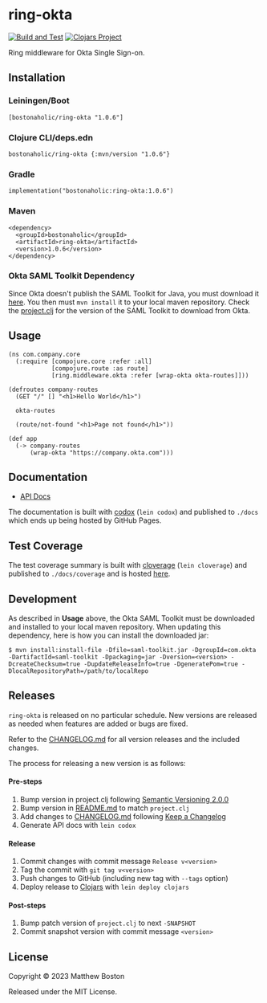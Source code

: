 # ring-okta

[![Build and Test](https://github.com/bostonaholic/ring-okta/actions/workflows/build-and-test.yml/badge.svg?branch=main)](https://github.com/bostonaholic/ring-okta/actions/workflows/build-and-test.yml) [![Clojars Project](https://img.shields.io/clojars/v/bostonaholic/ring-okta.svg)](https://clojars.org/bostonaholic/ring-okta)

Ring middleware for Okta Single Sign-on.

## Installation

### Leiningen/Boot

```
[bostonaholic/ring-okta "1.0.6"]
```

### Clojure CLI/deps.edn

```
bostonaholic/ring-okta {:mvn/version "1.0.6"}
```

### Gradle

```
implementation("bostonaholic:ring-okta:1.0.6")
```

### Maven

```
<dependency>
  <groupId>bostonaholic</groupId>
  <artifactId>ring-okta</artifactId>
  <version>1.0.6</version>
</dependency>
```

### Okta SAML Toolkit Dependency

Since Okta doesn't publish the SAML Toolkit for Java, you must download it [here](https://support.okta.com/entries/25009573-Current-SAML-Toolkit-for-Java-Version). You then must `mvn install` it to your local maven repository. Check the [project.clj](./project.clj) for the version of the SAML Toolkit to download from Okta.

## Usage

```
(ns com.company.core
  (:require [compojure.core :refer :all]
            [compojure.route :as route]
            [ring.middleware.okta :refer [wrap-okta okta-routes]]))

(defroutes company-routes
  (GET "/" [] "<h1>Hello World</h1>")

  okta-routes

  (route/not-found "<h1>Page not found</h1>"))

(def app
  (-> company-routes
      (wrap-okta "https://company.okta.com")))
```

## Documentation

- [API Docs](http://bostonaholic.github.io/ring-okta/index.html)

The documentation is built with [codox](https://github.com/weavejester/codox) (`lein codox`) and published to `./docs` which ends up being hosted by GitHub Pages.

## Test Coverage

The test coverage summary is built with [cloverage](https://github.com/lshift/cloverage) (`lein cloverage`) and published to `./docs/coverage` and is hosted [here](https://bostonaholic.github.io/ring-okta/coverage/index.html).

## Development

As described in **Usage** above, the Okta SAML Toolkit must be downloaded and installed to your local maven repository. When updating this dependency, here is how you can install the downloaded jar:

```
$ mvn install:install-file -Dfile=saml-toolkit.jar -DgroupId=com.okta -DartifactId=saml-toolkit -Dpackaging=jar -Dversion=<version> -DcreateChecksum=true -DupdateReleaseInfo=true -DgeneratePom=true -DlocalRepositoryPath=/path/to/localRepo
```

## Releases

`ring-okta` is released on no particular schedule. New versions are released as needed when features are added or bugs are fixed.

Refer to the [CHANGELOG.md](./CHANGELOG.md) for all version releases and the included changes.

The process for releasing a new version is as follows:

#### Pre-steps

1. Bump version in project.clj following [Semantic Versioning 2.0.0](https://semver.org/)
2. Bump version in [README.md](./README.md) to match `project.clj`
3. Add changes to [CHANGELOG.md](./CHANGELOG.md) following [Keep a Changelog](https://keepachangelog.com/en/1.0.0/)
3. Generate API docs with `lein codox`

#### Release

1. Commit changes with commit message `Release v<version>`
2. Tag the commit with `git tag v<version>`
3. Push changes to GitHub (including new tag with `--tags` option)
4. Deploy release to [Clojars](https://clojars.org) with `lein deploy clojars`

#### Post-steps

1. Bump patch version of `project.clj` to next `-SNAPSHOT`
2. Commit snapshot version with commit message `<version>`

## License

Copyright © 2023 Matthew Boston

Released under the MIT License.
